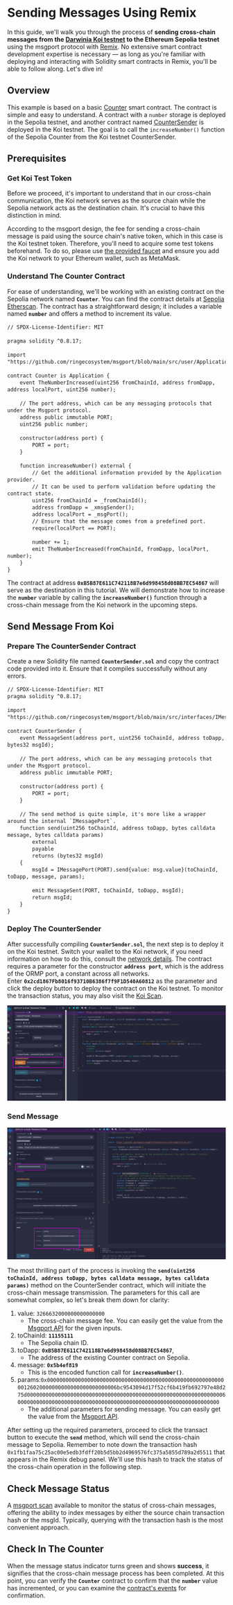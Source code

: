 # Sending Messages Using Remix

In this guide, we'll walk you through the process of **sending cross-chain messages from the [Darwinia Koi testnet](https://docs.darwinia.network/build/getting-started/networks/koi/) to the Ethereum Sepolia testnet** using the msgport protocol with [Remix](https://remix.ethereum.org/). No extensive smart contract development expertise is necessary — as long as you're familiar with deploying and interacting with Solidity smart contracts in Remix, you'll be able to follow along. Let's dive in!

## Overview

This example is based on a basic [Counter](#understand-the-counter-contract) smart contract. The contract is simple and easy to understand. A contract with a `number` storage is deployed in the Sepolia testnet, and another contract named [CounterSender](#prepare-the-countersender-contract) is deployed in the Koi testnet. The goal is to call the `increaseNumber()` function of the Sepolia Counter from the Koi testnet CounterSender.

## Prerequisites

### Get Koi Test Token

Before we proceed, it's important to understand that in our cross-chain communication, the Koi network serves as the source chain while the Sepolia network acts as the destination chain. It's crucial to have this distinction in mind. 

According to the msgport design, the fee for sending a cross-chain message is paid using the source chain's native token, which in this case is the Koi testnet token. Therefore, you'll need to acquire some test tokens beforehand. To do so, please use [the provided faucet](https://faucet.triangleplatform.com/darwinia/koi) and ensure you add the Koi network to your Ethereum wallet, such as MetaMask.

### Understand The Counter Contract

For ease of understanding, we'll be working with an existing contract on the Sepolia network named **`Counter`**. You can find the contract details at [Sepolia Etherscan](https://sepolia.etherscan.io/address/0xb5b87e611c742118b7e6d998458d08bb7ec54867). The contract has a straightforward design; it includes a variable named **`number`** and offers a method to increment its value.

```solidity linenums="1" title="Counter.sol"
// SPDX-License-Identifier: MIT

pragma solidity ^0.8.17;

import "https://github.com/ringecosystem/msgport/blob/main/src/user/Application.sol";

contract Counter is Application {
    event TheNumberIncreased(uint256 fromChainId, address fromDapp, address localPort, uint256 number);

    // The port address, which can be any messaging protocols that under the Msgport protocol.
    address public immutable PORT;
    uint256 public number;

    constructor(address port) {
        PORT = port;
    }

    function increaseNumber() external {
        // Get the additional information provided by the Application provider.
        // It can be used to perform validation before updating the contract state.
        uint256 fromChainId = _fromChainId();
        address fromDapp = _xmsgSender();
        address localPort = _msgPort();
        // Ensure that the message comes from a predefined port.
        require(localPort == PORT);

        number += 1;
        emit TheNumberIncreased(fromChainId, fromDapp, localPort, number);
    }
}
```

The contract at address **`0xB5B87E611C742118B7e6d998458d08BB7EC54867`** will serve as the destination in this tutorial. We will demonstrate how to increase the **`number`** variable by calling the **`increaseNumber()`** function through a cross-chain message from the Koi network in the upcoming steps.

## Send Message From Koi

### Prepare The CounterSender Contract

Create a new Solidity file named **`CounterSender.sol`** and copy the contract code provided into it. Ensure that it compiles successfully without any errors.

```solidity linenums="1" title="CounterSender.sol"
// SPDX-License-Identifier: MIT
pragma solidity ^0.8.17;

import "https://github.com/ringecosystem/msgport/blob/main/src/interfaces/IMessagePort.sol";

contract CounterSender {
    event MessageSent(address port, uint256 toChainId, address toDapp, bytes32 msgId);

    // The port address, which can be any messaging protocols that under the Msgport protocol.
    address public immutable PORT;

    constructor(address port) {
        PORT = port;
    }

    // The send method is quite simple, it's more like a wrapper around the internal `IMessagePort`.
    function send(uint256 toChainId, address toDapp, bytes calldata message, bytes calldata params)
        external 
        payable 
        returns (bytes32 msgId)
    {
        msgId = IMessagePort(PORT).send{value: msg.value}(toChainId, toDapp, message, params);

        emit MessageSent(PORT, toChainId, toDapp, msgId);
        return msgId;
    }
}
```

### Deploy The CounterSender

After successfully compiling **`CounterSender.sol`**, the next step is to deploy it on the Koi testnet. Switch your wallet to the Koi network, if you need information on how to do this, consult the [network details](https://docs.darwinia.network/evm/chains/overview/). The contract requires a parameter for the constructor **`address port`**, which is the address of the ORMP port, a constant across all networks. Enter **`0x2cd1867Fb8016f93710B6386f7f9F1D540A60812`** as the parameter and click the deploy button to deploy the contract on the Koi testnet. To monitor the transaction status, you may also visit the [Koi Scan](https://koi-scan.darwinia.network/).


![tutorial-remix-1](../../images/tutorial-remix-1.png)

### Send Message

![tutorial-remix-3](../../images/tutorial-remix-2.png)

The most thrilling part of the process is invoking the **`send(uint256 toChainId, address toDapp, bytes calldata message, bytes calldata params)`** method on the CounterSender contract, which will initiate the cross-chain message transmission. The parameters for this call are somewhat complex, so let's break them down for clarity:

1. value: `3266632000000000000000`
    - The cross-chain message fee. You can easily get the value from the [Msgport API](../api.md) for the given inputs.
2. toChainId: **`11155111`**
    - The Sepolia chain ID.
3. toDapp: **`0xB5B87E611C742118B7e6d998458d08BB7EC54867`**, 
    - The address of the existing Counter contract on Sepolia.
4. message: **`0x5b4ef819`**
    - This is the encoded function call for **`increaseNumber()`**.
5. params:`0x00000000000000000000000000000000000000000000000000000000000126020000000000000000000000006bc9543094d17f52cf6b419fb692797e48d275d000000000000000000000000000000000000000000000000000000000000000600000000000000000000000000000000000000000000000000000000000000000`
    - The additional parameters for sending message. You can easily get the value from the [Msgport API](../api.md). 

After setting up the required parameters, proceed to click the transact button to execute the **`send`** method, which will send the cross-chain message to Sepolia. Remember to note down the transaction hash `0x1fb1faa75c25ac00e5edb3fdff20b5d5bb2d4969576fc375a5855d789a2d5511` that appears in the Remix debug panel. We'll use this hash to track the status of the cross-chain operation in the following step.

## Check Message Status

A [msgport scan](../scan.md) available to monitor the status of cross-chain messages, offering the ability to index messages by either the source chain transaction hash or the msgId. Typically, querying with the transaction hash is the most convenient approach.

## Check In The Counter

When the message status indicator turns green and shows **success**, it signifies that the cross-chain message process has been completed. At this point, you can verify the **`Counter`** contract to confirm that the **`number`** value has incremented, or you can examine the [contract's events](https://sepolia.etherscan.io/address/0xB5B87E611C742118B7e6d998458d08BB7EC54867#events) for confirmation.
